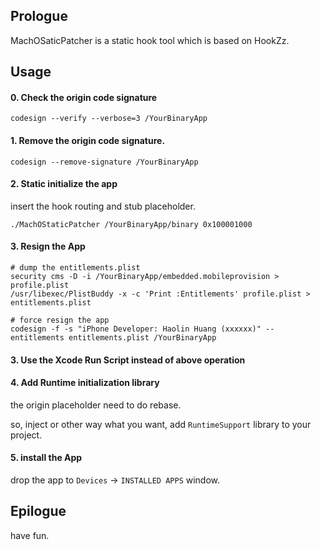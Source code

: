 ## Prologue

MachOSaticPatcher is a static hook tool which is based on HookZz.

## Usage

#### 0. Check the origin code signature

```
codesign --verify --verbose=3 /YourBinaryApp
```

#### 1. Remove the origin code signature.

```
codesign --remove-signature /YourBinaryApp
```

#### 2. Static initialize the app

insert the hook routing and stub placeholder.

```
./MachOStaticPatcher /YourBinaryApp/binary 0x100001000
```

#### 3. Resign the App

```
# dump the entitlements.plist
security cms -D -i /YourBinaryApp/embedded.mobileprovision > profile.plist
/usr/libexec/PlistBuddy -x -c 'Print :Entitlements' profile.plist > entitlements.plist

# force resign the app
codesign -f -s "iPhone Developer: Haolin Huang (xxxxxx)" --entitlements entitlements.plist /YourBinaryApp
```

#### 3. Use the Xcode Run Script instead of above operation


#### 4. Add Runtime initialization library

the origin placeholder need to do rebase.

so, inject or other way what you want, add `RuntimeSupport` library to your project.

#### 5. install the App

drop the app to `Devices` -> `INSTALLED APPS` window.

## Epilogue

have fun.